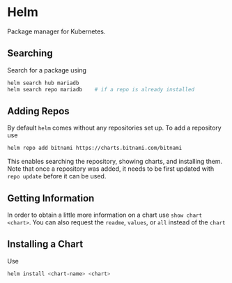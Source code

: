 # Helm

Package manager for Kubernetes.

## Searching

Search for a package using

```sh
helm search hub mariadb
helm search repo mariadb    # if a repo is already installed
```

## Adding Repos

By default `helm` comes without any repositories set up. To add a repository use

```sh
helm repo add bitnami https://charts.bitnami.com/bitnami
```

This enables searching the repository, showing charts, and installing them. Note that once a
repository was added, it needs to be first updated with `repo update` before it can be used.

## Getting Information

In order to obtain a little more information on a chart use `show chart <chart>`. You can also
request the `readme`, `values`, or `all` instead of the `chart`

## Installing a Chart

Use

```sh
helm install <chart-name> <chart>
```

